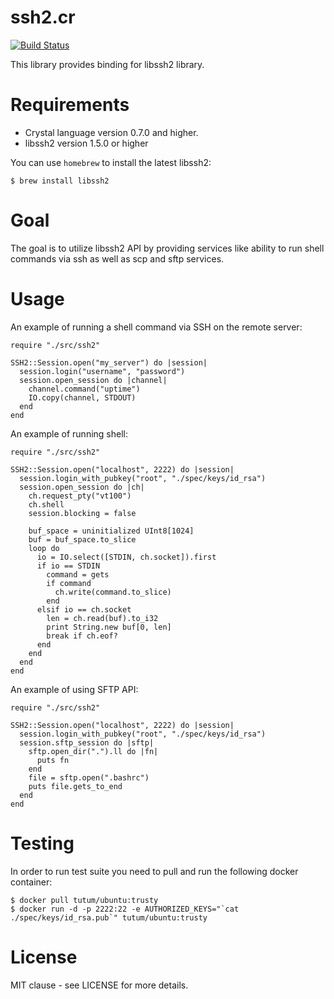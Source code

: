 # ssh2.cr

[![Build Status](https://travis-ci.org/spider-gazelle/ssh2.cr?branch=master)](https://travis-ci.org/spider-gazelle/ssh2.cr)

This library provides binding for libssh2 library.


# Requirements

- Crystal language version 0.7.0 and higher.
- libssh2 version 1.5.0 or higher

You can use `homebrew` to install the latest libssh2:

```
$ brew install libssh2
```

# Goal

The goal is to utilize libssh2 API by providing services like ability to run
shell commands via ssh as well as scp and sftp services.

# Usage

An example of running a shell command via SSH on the remote server:

```crystal
require "./src/ssh2"

SSH2::Session.open("my_server") do |session|
  session.login("username", "password")
  session.open_session do |channel|
    channel.command("uptime")
    IO.copy(channel, STDOUT)
  end
end
```

An example of running shell:

```crystal
require "./src/ssh2"

SSH2::Session.open("localhost", 2222) do |session|
  session.login_with_pubkey("root", "./spec/keys/id_rsa")
  session.open_session do |ch|
    ch.request_pty("vt100")
    ch.shell
    session.blocking = false

    buf_space = uninitialized UInt8[1024]
    buf = buf_space.to_slice
    loop do
      io = IO.select([STDIN, ch.socket]).first
      if io == STDIN
        command = gets
        if command
          ch.write(command.to_slice)
        end
      elsif io == ch.socket
        len = ch.read(buf).to_i32
        print String.new buf[0, len]
        break if ch.eof?
      end
    end
  end
end
```

An example of using SFTP API:

```crystal
require "./src/ssh2"

SSH2::Session.open("localhost", 2222) do |session|
  session.login_with_pubkey("root", "./spec/keys/id_rsa")
  session.sftp_session do |sftp|
    sftp.open_dir(".").ll do |fn|
      puts fn
    end
    file = sftp.open(".bashrc")
    puts file.gets_to_end
  end
end
```

# Testing

In order to run test suite you need to pull and run the following docker container:

```
$ docker pull tutum/ubuntu:trusty
$ docker run -d -p 2222:22 -e AUTHORIZED_KEYS="`cat ./spec/keys/id_rsa.pub`" tutum/ubuntu:trusty
```

# License

MIT clause - see LICENSE for more details.
